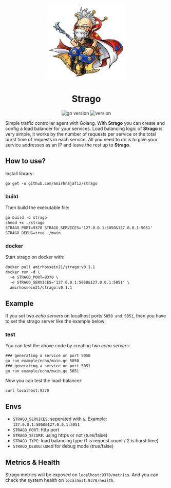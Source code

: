 <p align="center">
  <img src="assets/strago.webp" alt="logo" />
</p>

<h1 align="center">
    Strago
</h1>

<p align="center">
    <img src="https://img.shields.io/badge/Go-1.20-00ADD8?style=for-the-badge&logo=go" alt="go version" />
    <img src="https://img.shields.io/badge/Version-0.1.1-green?style=for-the-badge&logo=github" alt="version" />
</p>

Simple traffic controller agent with Golang. With **Strago** you can create and config a load balancer
for your services. Load balancing logic of **Strago** is very simple, it works by the number of requests per service
or the total burst time of requests in each service. 
All you need to do is to give your service addresses as an IP and leave the rest up to **Strago**.

## How to use?

Install library:

```shell
go get -u github.com/amirhnajafiz/strago
```

### build

Then build the executable file:

```shell
go build -o strago
chmod +x ./strago
STRAGO_PORT=9370 STRAGO_SERVICES='127.0.0.1:5050&127.0.0.1:5051' STRAGO_DEBUG=true ./main
```

### docker

Start strago on docker with:

```shell
docker pull amirhossein21/strago:v0.1.1
docker run -d \
  -e STRAGO_PORT=9370 \
  -e STRAGO_SERVICES='127.0.0.1:5050&127.0.0.1:5051' \
  amirhossein21/strago:v0.1.1
```

## Example

If you set two _echo servers_ on localhost ports ```5050 and 5051```, then
you have to set the strago server like the example below:

### test

You can test the above code by creating two _echo servers_:

```shell
### generating a service on port 5050
go run example/echo/main.go 5050
### generating a service on port 5051
go run example/echo/main.go 5051
```

Now you can test the load-balancer:

```shell
curl localhost:9370
```

## Envs

- ```STRAGO_SERVICES```: seperated with ```&```. Example: ```127.0.0.1:5050&127.0.0.1:5051```
- ```STRAGO_PORT```: http port
- ```STRAGO_SECURE```: using https or not (ture/false)
- ```STRAGO_TYPE```: load balancing type (1 is request count / 2 is burst time)
- ```STRAGO_DEBUG```: used for debug mode (true/false)

## Metrics & Health

Strago metrics will be exposed on ```localhost:9370/metrics```. And you can check the system
health on ```localhost:9370/health```.
